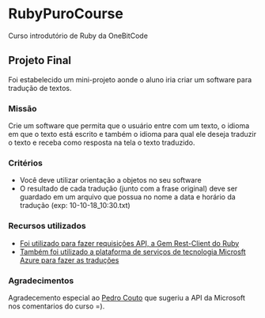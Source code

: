# RubyPuroCourse
Curso introdutório de Ruby da OneBitCode

## Projeto Final
Foi estabelecido um mini-projeto aonde o aluno iria criar um software para tradução de textos.

### Missão
Crie um software que permita que o usuário entre com um texto, o idioma em que o texto está escrito e também o idioma para qual ele deseja traduzir o texto e receba como resposta na tela o texto traduzido.

### Critérios

* Você deve utilizar orientação a objetos no seu software
* O resultado de cada tradução (junto com a frase original) deve ser guardado em um arquivo que possua no nome a data e horário da tradução (exp: 10-10-18_10:30.txt)

### Recursos utilizados
* [Foi utilizado para fazer requisições API, a Gem Rest-Client do Ruby](https://rubygems.org/gems/rest-client)
* [Também foi utilizado a plataforma de serviços de tecnologia Microsft Azure para fazer as traduções](https://azure.microsoft.com/pt-br/services/cognitive-services/translator/)

### Agradecimentos 
Agradecemento especial ao [Pedro Couto](https://github.com/pcriscouto) que sugeriu a API da Microsoft nos comentarios do curso =).
